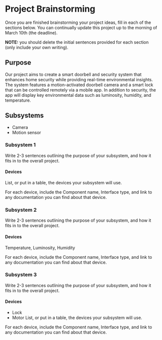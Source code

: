 # Project Brainstorming

Once you are finished brainstorming your project ideas, fill in each of the sections below. You can continually update this project up to the morning of March 10th (the deadline).

**NOTE:** you should delete the initial sentences provided for each section (only include your own writing).

## Purpose

Our project aims to create a smart doorbell and security system that enhances home security while providing real-time environmental insights. The system features a motion-activated doorbell camera and a smart lock that can be controlled remotely via a mobile app. In addition to security, the app will display key environmental data such as luminosity, humidity, and temperature.

## Subsystems

- Camera
- Motion sensor

### Subsystem 1

Write 2-3 sentences outlining the purpose of your subsystem, and how it fits in to the overall project.

#### Devices

List, or put in a table, the devices your subsystem will use. 

For each device, include the Component name, Interface type, and link to any documentation you can find about that device.

### Subsystem 2

Write 2-3 sentences outlining the purpose of your subsystem, and how it fits in to the overall project.

#### Devices

Temperature, Luminosity, Humidity

For each device, include the Component name, Interface type, and link to any documentation you can find about that device.

### Subsystem 3

Write 2-3 sentences outlining the purpose of your subsystem, and how it fits in to the overall project.

#### Devices

- Lock
- Motor
List, or put in a table, the devices your subsystem will use. 

For each device, include the Component name, Interface type, and link to any documentation you can find about that device.
